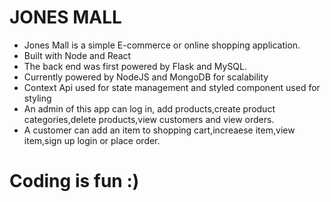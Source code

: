 # JONES MALL

- Jones Mall is a simple E-commerce or online shopping application.
- Built with Node and React
- The back end was first powered by Flask and MySQL.
- Currently powered by NodeJS and MongoDB for scalability
- Context Api used for state management and styled component used for styling
- An admin of this app can log in, add products,create product categories,delete products,view customers and view orders.
- A customer can add an item to shopping cart,increaese item,view item,sign up login or place order.

# Coding is fun :)

